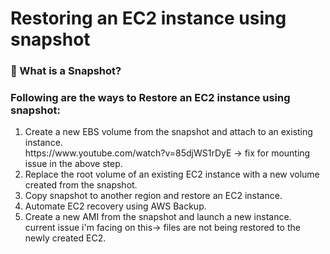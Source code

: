 # Restoring an EC2 instance using snapshot

### :milky_way: What is a Snapshot?

### Following are the ways to Restore an EC2 instance using snapshot:
<ol>
  <li>Create a new EBS volume from the snapshot and attach to an existing instance.</li>
  https://www.youtube.com/watch?v=85djWS1rDyE -> fix for mounting issue in the above step.
  <li>Replace the root volume of an existing EC2 instance with a new volume created from the snapshot.</li>
  <li>Copy snapshot to another region and restore an EC2 instance.</li>
  <li>Automate EC2 recovery using AWS Backup.</li>
  <li>Create a new AMI from the snapshot and launch a new instance.</li>
  current issue i'm facing on this-> files are not being restored to the newly created EC2.
</ol>
